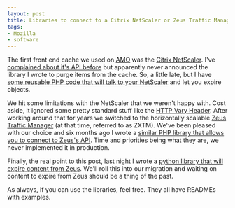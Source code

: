 ```yaml
---
layout: post
title: Libraries to connect to a Citrix NetScaler or Zeus Traffic Manager
tags:
- Mozilla
- software
---
```

<p>The first front end cache we used on <a href="https://addons.mozilla.org/">AMO</a> was the <a href="http://www.citrix.com/English/ps2/products/product.asp?contentID=21679">Citrix NetScaler</a>.  I've <a href="http://micropipes.com/blog/2008/07/14/planning-your-api-is-important/">complained about it's API before</a> but apparently never announced the library I wrote to purge items from the cache.  So, a little late, but I have <a href="http://viewvc.svn.mozilla.org/vc/libs/ns-api/">some reusable PHP code that will talk to your NetScaler</a> and let you expire objects.</p>
<p>We hit some limitations with the NetScaler that we weren't happy with.  Cost aside, it ignored some pretty standard stuff like the <a href="http://www.w3.org/Protocols/rfc2616/rfc2616-sec14.html#sec14.44">HTTP Vary Header</a>.  After working around that for years we switched to the horizontally scalable <a href="http://www.zeus.com/products/traffic-manager/index.html">Zeus Traffic Manager</a> (at that time, referred to as ZXTM).  We've been pleased with our choice and six months ago I wrote a <a href="http://viewvc.svn.mozilla.org/vc/libs/zxtm-api/">similar PHP library that allows you to connect to Zeus's API</a>.  Time and priorities being what they are, we never implemented it in production.</p>
<p>Finally, the real point to this post, last night I wrote a <a href="http://github.com/clouserw/hera">python library that will expire content from Zeus</a>.  We'll roll this into our migration and waiting on content to expire from Zeus should be a thing of the past.</p>
<p>As always, if you can use the libraries, feel free.  They all have READMEs with examples.</p>
